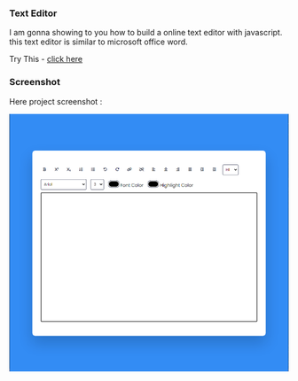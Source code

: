 ### Text Editor
I am gonna showing to you how to build a online text editor with javascript. this text editor is similar to microsoft office word.

Try This - [click here](https://text-editor-eight-beta.vercel.app/)

### Screenshot
Here project screenshot :

![screenshot](image.png)